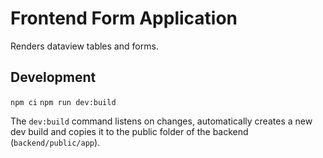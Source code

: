 # Frontend Form Application

Renders dataview tables and forms.

## Development

`npm ci`
`npm run dev:build`

The `dev:build` command listens on changes, automatically creates a new dev build and copies it to the public folder of the backend (`backend/public/app`).
